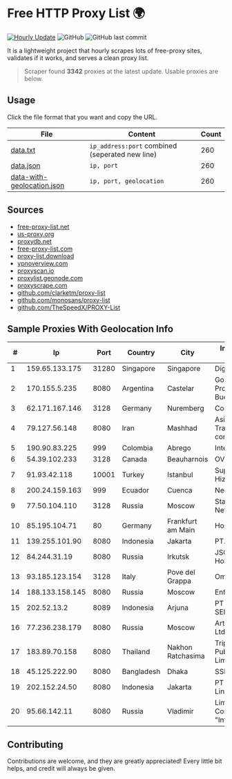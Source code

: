 
# Free HTTP Proxy List 🌍

[![Hourly Update](https://github.com/mertguvencli/http-proxy-list/actions/workflows/main.yml/badge.svg?branch=main)](https://github.com/mertguvencli/http-proxy-list/actions/workflows/main.yml)
![GitHub](https://img.shields.io/github/license/mertguvencli/http-proxy-list)
![GitHub last commit](https://img.shields.io/github/last-commit/mertguvencli/http-proxy-list)

It is a lightweight project that hourly scrapes lots of free-proxy sites, validates if it works, and serves a clean proxy list.


> Scraper found **3342** proxies at the latest update. Usable proxies are below.

## Usage

Click the file format that you want and copy the URL.


|File|Content|Count|
|----|-------|-----|
|[data.txt](https://raw.githubusercontent.com/mertguvencli/http-proxy-list/main/proxy-list/data.txt)|`ip_address:port` combined (seperated new line)|260|
|[data.json](https://raw.githubusercontent.com/mertguvencli/http-proxy-list/main/proxy-list/data.json)|`ip, port`|260|
|[data-with-geolocation.json](https://raw.githubusercontent.com/mertguvencli/http-proxy-list/main/proxy-list/data-with-geolocation.json)|`ip, port, geolocation`|260|

## Sources

* [free-proxy-list.net](https://free-proxy-list.net)
* [us-proxy.org](https://www.us-proxy.org)
* [proxydb.net](http://proxydb.net)
* [free-proxy-list.com](https://free-proxy-list.com/?page=&port=&type%5B%5D=http&type%5B%5D=https&up_time=0&search=Search)
* [proxy-list.download](https://www.proxy-list.download/HTTP)
* [vpnoverview.com](https://vpnoverview.com/privacy/anonymous-browsing/free-proxy-servers)
* [proxyscan.io](https://www.proxyscan.io)
* [proxylist.geonode.com](https://proxylist.geonode.com/api/proxy-list?limit=300&page=1&sort_by=lastChecked&sort_type=desc&protocols=http,https)
* [proxyscrape.com](https://api.proxyscrape.com/v2/?request=displayproxies&protocol=http&timeout=10000&country=all&ssl=all&anonymity=all)
* [github.com/clarketm/proxy-list](https://raw.githubusercontent.com/clarketm/proxy-list/master/proxy-list-raw.txt)
* [github.com/monosans/proxy-list](https://raw.githubusercontent.com/monosans/proxy-list/main/proxies/http.txt)
* [github.com/TheSpeedX/PROXY-List](https://raw.githubusercontent.com/TheSpeedX/PROXY-List/master/http.txt)


## Sample Proxies With Geolocation Info

|#|Ip|Port|Country|City|Internet Service Provider|
|-|--|----|-------|----|-------------------------|
|1|159.65.133.175|31280|Singapore|Singapore|DigitalOcean, LLC|
|2|170.155.5.235|8080|Argentina|Castelar|Gobernacion de la Provincia de Buenos Aires|
|3|62.171.167.146|3128|Germany|Nuremberg|Contabo GmbH|
|4|79.127.56.148|8080|Iran|Mashhad|Asiatech Data Transmission company|
|5|190.90.83.225|999|Colombia|Abrego|Internexa S.a. E.S.P|
|6|54.39.102.233|3128|Canada|Beauharnois|OVH SAS|
|7|91.93.42.118|10001|Turkey|Istanbul|Superonline Iletisim Hizmetleri A.S.|
|8|200.24.159.163|999|Ecuador|Cuenca|Nedetel S.A.|
|9|77.50.104.110|3128|Russia|Moscow|StarLink Telecom Network|
|10|85.195.104.71|80|Germany|Frankfurt am Main|Host Europe GmbH|
|11|139.255.101.90|8080|Indonesia|Jakarta|PT. LINKNET|
|12|84.244.31.19|8080|Russia|Irkutsk|JSC "ER-Telecom Holding"|
|13|93.185.123.154|3128|Italy|Pove del Grappa|Omegacom S.R.L.S.|
|14|188.133.158.145|8080|Russia|Moscow|Enforta-MSK|
|15|202.52.13.2|8089|Indonesia|Arjuna|PT SKYLINE SEMESTA|
|16|77.236.238.179|8080|Russia|Moscow|ArtCommunications Ltd.|
|17|183.89.70.158|8080|Thailand|Nakhon Ratchasima|Triple T Broadband Public Company Limited|
|18|45.125.222.90|8080|Bangladesh|Dhaka|SSD-TECH|
|19|202.152.24.50|8080|Indonesia|Jakarta|PT Aplikanusa Lintasarta|
|20|95.66.142.11|8080|Russia|Vladimir|Limited Liability Company "Infocentre"|



## Contributing

Contributions are welcome, and they are greatly appreciated! Every
little bit helps, and credit will always be given.

